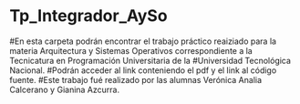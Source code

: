 # Tp_Integrador_AySo
#En esta carpeta podrán encontrar el trabajo práctico reaiziado para la materia Arquitectura y Sistemas Operativos correspondiente a la Tecnicatura en Programación Universitaria de la #Universidad Tecnológica Nacional.
#Podrán acceder al link conteniendo el pdf y el link al código fuente.
#Este trabajo fué realizado por las alumnas Verónica Analia Calcerano y Gianina Azcurra.
